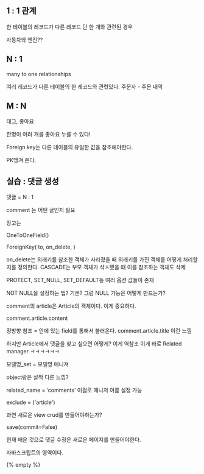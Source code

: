 ## 1 : 1 관계

한 테이블의 레코드가 다른 레코드 단 한 개와 관련된 경우

자동차와 엔진??

## N : 1

many to one relationships

여러 레코드가 다른 테이블의 한 레코드와 관련있다. 주문자 - 주문 내역

## M : N

태그, 좋아요

한명이 여러 개를 좋아요 누를 수 있다!

Foreign key는 다른 테이블의 유일한 값을 참조해야한다.

PK땡겨 쓴다.

## 실습 : 댓글 생성

댓글 = N : 1

comment 는 어떤 글인지 필요

장고는 

OneToOneField()

ForeignKey( to, on_delete, )

on_delete는 외래키를 참조한 객체가 사라졌을 때 외래키를 가진 객체를 어떻게 처리할 지를 정의한다. CASCADE는 부모 객체가 삭ㅈ됐을 떄 이를 참조하는 객체도 삭제

PROTECT, SET_NULL, SET_DEFAULT등 여러 옵션 값들이 존재

NOT NULL을 설정하는 법? 기본? 그럼 NULL 가능은 어떻게 만드는가?

comment의 article은 Article의 객체이다. 이게 중요하다.

comment.article.content

정방향 참조 = 안에 있는 field를 통해서 불러온다. comment.article.title  이런 느낌

하지만 Article에서 댓글을 찾고 싶으면 어떻게?  이게 역참조 이게 바로 Related manager ㅋㅋㅋㅋㅋㅋ

모델명_set = 모델명 매니져

object랑은 살짝 다른 느낌?

related_name = ‘comments’   이걸로 매니저 이름 설정 가능

exclude = ('article')

과연 새로운 view crud를 만들어야하는가?

save(commit=False)

현재 배운 것으로 댓글 수정은 새로운 페이지를 만들어야한다.

자바스크립트의 영역이다.

{% empty %}
